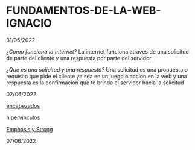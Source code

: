 # FUNDAMENTOS-DE-LA-WEB-IGNACIO

31/05/2022

*¿Como funciona la Internet?*
La internet funciona atraves de una solicitud de parte del cliente y una respuesta por parte del servidor

*¿Que es una solicitud y una respuesta?*
Una solicitud es una propuesta o requisito que pide el cliente ya sea en un juego o accion en la web y una respuesta es la confirmacion que te brinda el servidor hacia la solicitud

02/06/2022

<a href="ELEMENTOS DE TEXTO/encabezados.html">encabezados</a>

<a href="hipervinculos.html">hipervinculos</a>

<!-- Hipervínculos (etiquetas de anclaje)
Atributo importante: href (la URL a la que se enruta) -->

<a href="emphasis-y-strong.html">Emphasis y Strong</a>

<!-- <strong> y <em> se utilizan a menudo dentro de los párrafos -->

07/06/2022